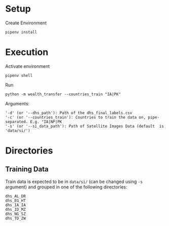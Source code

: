 # Setup

Create Environment
```
pipenv install
```

# Execution

Activate environment
```
pipenv shell
```

Run
```
python -m wealth_transfer --countries_train "IA|PK"
```

Arguments:

```
'-d' (or '--dhs_path'): Path of the dhs_final_labels.csv
'-c' (or '--countries_train'): Countries to train the data on, pipe-separated. E.g. "IA|NP|PK
'-s' (or '--si_data_path'): Path of Satellite Images Data (default  is 'data/si/')

```
# Directories
## Training Data
Train data is expected to be in `data/si/` (can be changed using `-s` argument) and grouped in one of the following directories:

```
dhs_AL_DR
dhs_EG_HT
dhs_IA_IA
dhs_ID_MZ
dhs_NG_SZ
dhs_TD_ZW
```